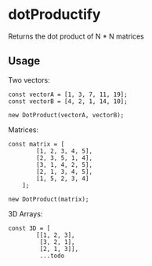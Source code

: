 # dotProductify

Returns the dot product of N * N matrices

## Usage

Two vectors:

    const vectorA = [1, 3, 7, 11, 19];
    const vectorB = [4, 2, 1, 14, 10];
    
    new DotProduct(vectorA, vectorB);


Matrices:

    const matrix = [
            [1, 2, 3, 4, 5],
            [2, 3, 5, 1, 4],
            [3, 1, 4, 2, 5],
            [2, 1, 3, 4, 5],
            [1, 5, 2, 3, 4]
        ];

    new DotProduct(matrix);
    
3D Arrays:

    const 3D = [
            [[1, 2, 3],
             [3, 2, 1],
             [2, 1, 3]],
             ...todo